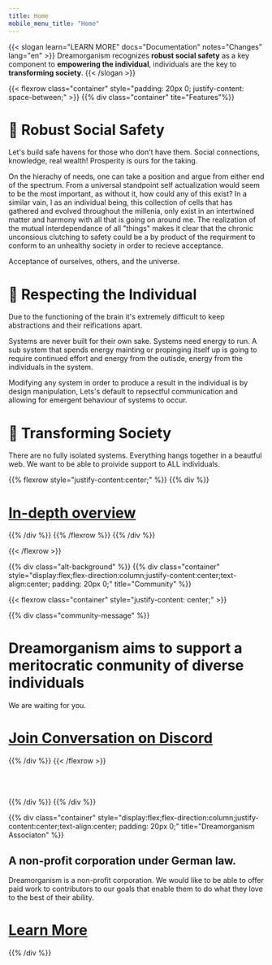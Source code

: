 ```yaml
---
title: Home
mobile_menu_title: "Home"
---
```

{{< slogan learn="LEARN MORE" docs="Documentation" notes="Changes" lang="en" >}}
Dreamorganism recognizes **robust social safety** as a key component to **empowering the individual**, individuals are the key to **transforming society**.
{{< /slogan >}}

{{< flexrow class="container" style="padding: 20px 0; justify-content: space-between;" >}}
{{% div class="container" tite="Features"%}}

# 🍄 Robust Social Safety

Let's build safe havens for those who don't have them. Social connections, knowledge, real wealth! Prosperity is ours for the taking.

On the hierachy of needs, one can take a position and argue from either end of the spectrum. From a universal standpoint self actualization would seem to be the most important, as without it, how could any of this exist? In a similar vain, I as an individual being, this collection of cells that has gathered and evolved throughout the millenia, only exist in an intertwined matter and harmony with all that is going on around me. The realization of the mutual interdependance of all "things" makes it clear that the chronic unconsious clutching to safety could be a by product of the requirment to conform to an unhealthy society in order to recieve acceptance.

Acceptance of ourselves, others, and the universe.


# 🍄 Respecting the Individual

Due to the functioning of the brain it's extremely difficult to keep abstractions and their reifications apart.

Systems are never built for their own sake. Systems need energy to run. A sub system that spends energy mainting or propinging itself up is going to require continued effort and energy from the outisde, energy from the individuals in the system.

Modifying any system in order to produce a result in the individual is by design manipulation,  Lets's default to repsectful communication and allowing for emergent behaviour of systems to occur.

# 🍄 Transforming Society

There are no fully isolated systems. Everything hangs together in a beautful web. We want to be able to proivide support to ALL individuals.


{{% flexrow style="justify-content:center;" %}}
{{% div %}}
<h1>
    <a href="learn/overview/" class="button" style="display: inline;">In-depth overview</a>
</h1>
{{% /div %}}
{{% /flexrow %}}
{{% /div %}}

{{< /flexrow >}}

{{% div class="alt-background" %}}
{{% div class="container"  style="display:flex;flex-direction:column;justify-content:center;text-align:center; padding: 20px 0;" title="Community" %}}

{{< flexrow class="container" style="justify-content: center;" >}}

{{% div class="community-message" %}}
# Dreamorganism aims to support a meritocratic conmunity of diverse individuals

We are waiting for you.

<div style="">
<h1>
	<a href="https://github.com/ziglang/zig/wiki/Community" class="button" style="display: inline;">Join Conversation on Discord</a>
</h1>
</div>
{{% /div %}}
{{< /flexrow >}}
<div style="height: 50px;"></div>

{{% /div %}}
{{% /div %}}


{{% div class="container" style="display:flex;flex-direction:column;justify-content:center;text-align:center; padding: 20px 0;" title="Dreamorganism Associaton" %}}
## A non-profit corporation under German law.

Dreamorganism is a non-profit corporation. We would like to be able to offer paid work to contributors to our goals that enable them to do what they love to the best of their ability.


<h1>
	<a href="non-profit/" class="button" style="display:inline;">Learn More</a>
</h1>
{{% /div %}}
























